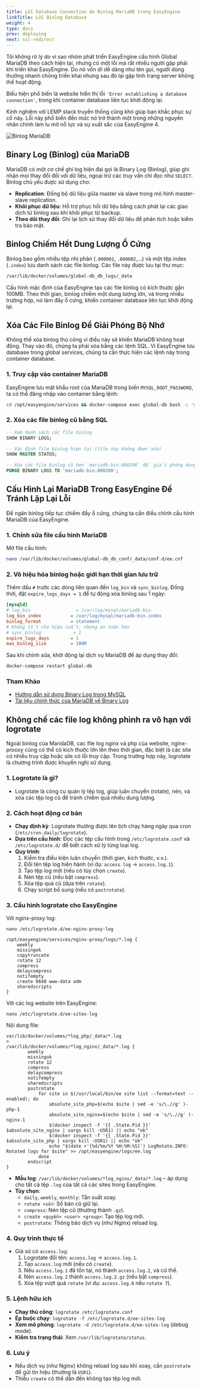 ```yaml
---
title: Lỗi Database Connection do Binlog MariaDB trong EasyEngine
linkTitle: Lỗi Binlog Database
weight: 4
type: docs
prev: deploying
next: ssl-redirect
---
```


Tôi không rõ lý do vì sao nhóm phát triển EasyEngine cấu hình Global MariaDB theo cách hiện tại, nhưng có một lỗi mà rất nhiều người gặp phải khi triển khai EasyEngine. Do nó vốn dĩ dễ dàng như tên gọi, người dùng thường nhanh chóng triển khai nhưng sau đó lại gặp tình trạng server không thể hoạt động.  

Biểu hiện phổ biến là website hiển thị lỗi `'Error establishing a database connection'`, trong khi container database liên tục khởi động lại.  

Kinh nghiệm với LEMP stack truyền thống cũng khó giúp bạn khắc phục sự cố này. Lỗi này phổ biến đến mức nó trở thành một trong những nguyên nhân chính làm lu mờ nỗ lực và sự xuất sắc của EasyEngine 4.  

![Binlog MariaDB](/images/binlog-mariadb.svg)

## Binary Log (Binlog) của MariaDB  

MariaDB có một cơ chế ghi log hiện đại gọi là Binary Log (Binlog), giúp ghi nhận mọi thay đổi đối với dữ liệu, ngoại trừ các truy vấn chỉ đọc như `SELECT`. Binlog chủ yếu được sử dụng cho:  

- **Replication**: Đồng bộ dữ liệu giữa master và slave trong mô hình master-slave replication.  
- **Khôi phục dữ liệu**: Hỗ trợ phục hồi dữ liệu bằng cách phát lại các giao dịch từ binlog sau khi khôi phục từ backup.  
- **Theo dõi thay đổi**: Ghi lại lịch sử thay đổi dữ liệu để phân tích hoặc kiểm tra bảo mật.  

## Binlog Chiếm Hết Dung Lượng Ổ Cứng  

Binlog bao gồm nhiều tệp nhị phân (`.000001`, `.000002`,...) và một tệp index (`.index`) lưu danh sách các file binlog. Các file này được lưu tại thư mục:  

```bash
/var/lib/docker/volumes/global-db_db_logs/_data
```  

Cấu hình mặc định của EasyEngine tạo các file binlog có kích thước gần 100MB. Theo thời gian, binlog chiếm một dung lượng lớn, và trong nhiều trường hợp, nó làm đầy ổ cứng, khiến container database liên tục khởi động lại.  

## Xóa Các File Binlog Để Giải Phóng Bộ Nhớ  

Không thể xóa binlog thủ công vì điều này sẽ khiến MariaDB không hoạt động. Thay vào đó, chúng ta phải xóa bằng các lệnh SQL. Vì EasyEngine lưu database trong global services, chúng ta cần thực hiện các lệnh này trong container database.  

### 1. Truy cập vào container MariaDB  

EasyEngine lưu mật khẩu root của MariaDB trong biến `MYSQL_ROOT_PASSWORD`, ta có thể đăng nhập vào container bằng lệnh:  

```bash
cd /opt/easyengine/services && docker-compose exec global-db bash -c 'mysql -uroot -p${MYSQL_ROOT_PASSWORD}'
```  

### 2. Xóa các file binlog cũ bằng SQL  

```sql
-- Xem danh sách các file binlog
SHOW BINARY LOGS;  

-- Xác định file binlog hiện tại (file này không được xóa)
SHOW MASTER STATUS;  

-- Xóa các file binlog cũ hơn `mariadb-bin.000200` để giải phóng dung lượng
PURGE BINARY LOGS TO 'mariadb-bin.000200';  
```  

## Cấu Hình Lại MariaDB Trong EasyEngine Để Tránh Lặp Lại Lỗi  

Để ngăn binlog tiếp tục chiếm đầy ổ cứng, chúng ta cần điều chỉnh cấu hình MariaDB của EasyEngine.  

### 1. Chỉnh sửa file cấu hình MariaDB  

Mở file cấu hình:  

```bash
nano /var/lib/docker/volumes/global-db_db_conf/_data/conf.d/ee.cnf
```  

### 2. Vô hiệu hóa binlog hoặc giới hạn thời gian lưu trữ  

Thêm dấu `#` trước các dòng liên quan đến `log_bin` và `sync_binlog`. Đồng thời, đặt `expire_logs_days = 1` để tự động xóa binlog sau 1 ngày:  

```ini
[mysqld]
# log_bin                 = /var/log/mysql/mariadb-bin
log_bin_index           = /var/log/mysql/mariadb-bin.index
binlog_format           = statement
# Không tốt cho hiệu suất, nhưng an toàn hơn
# sync_binlog            = 1
expire_logs_days        = 1
max_binlog_size         = 100M
```  

Sau khi chỉnh sửa, khởi động lại dịch vụ MariaDB để áp dụng thay đổi:  

```bash
docker-compose restart global-db
```  

### Tham Khảo  

- [Hướng dẫn sử dụng Binary Log trong MySQL](https://snapshooter.com/learn/mysql/enable-and-use-binary-log-mysql)  
- [Tài liệu chính thức của MariaDB về Binary Log](https://mariadb.com/kb/en/binary-log/)  

## Không chế các file log không phình ra vô hạn với logrotate

Ngoài binlog của MaridaDB, cac file log nginx và php của website, nginx-prooxy cũng có thể có kích thước lớn lên theo thời gian, đặc biệt là các site có nhiều truy cập hoặc sile có lỗi truy cập. Trong trường hợp này, logrotate là chương trình được khuyến nghị sử dụng.

### 1. Logrotate là gì?
- Logrotate là công cụ quản lý tệp log, giúp luân chuyển (rotate), nén, và xóa các tệp log cũ để tránh chiếm quá nhiều dung lượng.


### 2. Cách hoạt động cơ bản
- **Chạy định kỳ**: Logrotate thường được lên lịch chạy hàng ngày qua cron (`/etc/cron.daily/logrotate`).
- **Dựa trên cấu hình**: Đọc các tệp cấu hình trong `/etc/logrotate.conf` và `/etc/logrotate.d/` để biết cách xử lý từng loại log.
- **Quy trình**:
  1. Kiểm tra điều kiện luân chuyển (thời gian, kích thước, v.v.).
  2. Đổi tên tệp log hiện hành (ví dụ: `access.log` → `access.log.1`).
  3. Tạo tệp log mới (nếu có tùy chọn `create`).
  4. Nén tệp cũ (nếu bật `compress`).
  5. Xóa tệp quá cũ (dựa trên `rotate`).
  6. Chạy script bổ sung (nếu có `postrotate`).


### 3. Cấu hình logrotate cho EasyEngine

Với nginx-proxy log:

```
nano /etc/logrotate.d/ee-nginx-proxy-log
```

``` {filename="~/etc/logrotate.d/ee-nginx-proxy-log"}
/opt/easyengine/services/nginx-proxy/logs/*.log {
    weekly
    missingok
    copytruncate
    rotate 12
    compress
    delaycompress
    notifempty
    create 0640 www-data adm
    sharedscripts
}
```
Với các log website trên EasyEngine:

```
nano /etc/logrotate.d/ee-sites-log
```

Nội dung file:

``` {filename="~/etc/logrotate.d/ee-sites-log"}
var/lib/docker/volumes/*log_php/_data/*.log                                                                                                                          >
/var/lib/docker/volumes/*log_nginx/_data/*.log {
        weekly
        missingok
        rotate 12
        compress
        delaycompress
        notifempty
        sharedscripts
        postrotate
            for site in $(/usr/local/bin/ee site list --format=text --enabled); do
                absolute_site_php=$(echo $site | sed -e 's/\.//g' )-php-1
                absolute_site_nginx=$(echo $site | sed -e 's/\.//g' )-nginx-1
                $(docker inspect -f '{{ .State.Pid }}' $absolute_site_nginx | xargs kill -USR1) || echo "ok"
                $(docker inspect -f '{{ .State.Pid }}' $absolute_site_php | xargs kill -USR1) || echo "ok"
                echo "$(date +'[%d/%m/%Y %H:%M:%S]') LogRotate.INFO: Rotated logs for $site" >> /opt/easyengine/logs/ee.log
            done
        endscript
}
```

- **Mẫu log**: `/var/lib/docker/volumes/*log_nginx/_data/*.log` – áp dụng cho tất cả tệp `.log` của tất cả các sites trong EasyEngine.
- **Tùy chọn**:
  - `daily`, `weekly`, `monthly`: Tần suất xoay.
  - `rotate <số>`: Số bản cũ giữ lại.
  - `compress`: Nén tệp cũ (thường thành `.gz`).
  - `create <quyền> <user> <group>`: Tạo tệp log mới.
  - `postrotate`: Thông báo dịch vụ (như Nginx) reload log.


### 4. Quy trình thực tế
- Giả sử có `access.log`:
  1. Logrotate đổi tên: `access.log` → `access.log.1`.
  2. Tạo `access.log` mới (nếu có `create`).
  3. Nếu `access.log.1` đã tồn tại, nó thành `access.log.2`, và cứ thế.
  4. Nén `access.log.2` thành `access.log.2.gz` (nếu bật `compress`).
  5. Xóa tệp vượt quá `rotate` (ví dụ: `access.log.8` nếu `rotate 7`).


### 5. Lệnh hữu ích
- **Chạy thủ công**: `logrotate /etc/logrotate.conf`
- **Ép buộc chạy**: `logrotate -f /etc/logrotate.d/ee-sites-log`
- **Xem mô phỏng**: `logrotate -d /etc/logrotate.d/ee-sites-log` (debug mode).
- **Kiểm tra trạng thái**: Xem `/var/lib/logrotate/status`.


### 6. Lưu ý
- Nếu dịch vụ (như Nginx) không reload log sau khi xoay, cần `postrotate` để gửi tín hiệu (thường là `USR1`).
- Thiếu `create` có thể dẫn đến không tạo tệp log mới.
